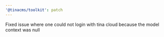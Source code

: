 ```yaml
---
'@tinacms/toolkit': patch
---
```


Fixed issue where one could not login with tina cloud because the model context was null

